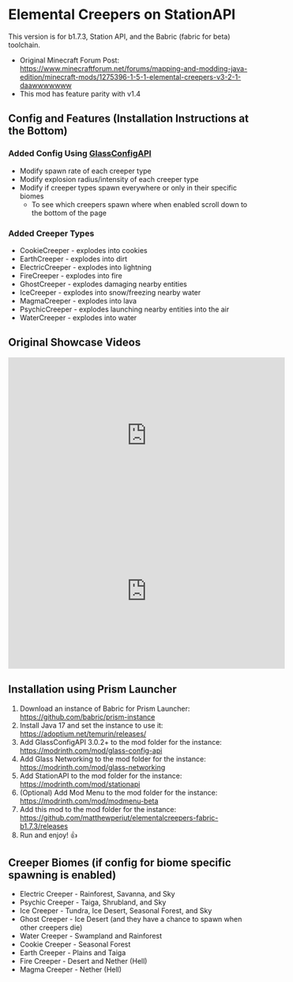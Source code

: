 # Elemental Creepers on StationAPI
This version is for b1.7.3, Station API, and the Babric (fabric for beta) toolchain.
* Original Minecraft Forum Post: https://www.minecraftforum.net/forums/mapping-and-modding-java-edition/minecraft-mods/1275396-1-5-1-elemental-creepers-v3-2-1-daawwwwwww
* This mod has feature parity with v1.4

## Config and Features (Installation Instructions at the Bottom)

### Added Config Using [GlassConfigAPI](https://modrinth.com/mod/glass-config-api)

* Modify spawn rate of each creeper type
* Modify explosion radius/intensity of each creeper type
* Modify if creeper types spawn everywhere or only in their specific biomes
    * To see which creepers spawn where when enabled scroll down to the bottom of the page

### Added Creeper Types
- CookieCreeper - explodes into cookies
- EarthCreeper - explodes into dirt
- ElectricCreeper - explodes into lightning
- FireCreeper - explodes into fire
- GhostCreeper - explodes damaging nearby entities
- IceCreeper - explodes into snow/freezing nearby water
- MagmaCreeper - explodes into lava
- PsychicCreeper - explodes launching nearby entities into the air
- WaterCreeper - explodes into water

## Original Showcase Videos

<iframe width="560" height="315" src="https://www.youtube-nocookie.com/embed/sbLircUWG2Y" title="YouTube video player" frameborder="0" allow="accelerometer; autoplay; clipboard-write; encrypted-media; gyroscope; picture-in-picture; web-share" allowfullscreen></iframe>

<iframe width="560" height="315" src="https://www.youtube-nocookie.com/embed/gKVWMJByFeo" title="YouTube video player" frameborder="0" allow="accelerometer; autoplay; clipboard-write; encrypted-media; gyroscope; picture-in-picture; web-share" allowfullscreen></iframe>

## Installation using Prism Launcher

1. Download an instance of Babric for Prism Launcher: https://github.com/babric/prism-instance
2. Install Java 17 and set the instance to use it: https://adoptium.net/temurin/releases/
3. Add GlassConfigAPI 3.0.2+ to the mod folder for the instance: https://modrinth.com/mod/glass-config-api
4. Add Glass Networking to the mod folder for the instance: https://modrinth.com/mod/glass-networking
5. Add StationAPI to the mod folder for the instance: https://modrinth.com/mod/stationapi
6. (Optional) Add Mod Menu to the mod folder for the instance: https://modrinth.com/mod/modmenu-beta
7. Add this mod to the mod folder for the instance: https://github.com/matthewperiut/elementalcreepers-fabric-b1.7.3/releases
8. Run and enjoy! 👍

## Creeper Biomes (if config for biome specific spawning is enabled)

* Electric Creeper - Rainforest, Savanna, and Sky
* Psychic Creeper - Taiga, Shrubland, and Sky
* Ice Creeper - Tundra, Ice Desert, Seasonal Forest, and Sky
* Ghost Creeper - Ice Desert (and they have a chance to spawn when other creepers die)
* Water Creeper - Swampland and Rainforest
* Cookie Creeper - Seasonal Forest
* Earth Creeper - Plains and Taiga
* Fire Creeper - Desert and Nether (Hell)
* Magma Creeper - Nether (Hell)
